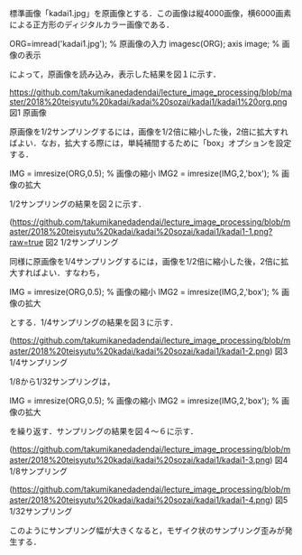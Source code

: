 標準画像「kadai1.jpg」を原画像とする．この画像は縦4000画像，横6000画素による正方形のディジタルカラー画像である．

ORG=imread('kadai1.jpg'); % 原画像の入力
imagesc(ORG); axis image; % 画像の表示

によって，原画像を読み込み，表示した結果を図１に示す．


https://github.com/takumikanedadendai/lecture_image_processing/blob/master/2018%20teisyutu%20kadai/kadai%20sozai/kadai1/kadai1%20org.png
図1 原画像

原画像を1/2サンプリングするには，画像を1/2倍に縮小した後，2倍に拡大すればよい．なお，拡大する際には，単純補間するために「box」オプションを設定する．

IMG = imresize(ORG,0.5); % 画像の縮小
IMG2 = imresize(IMG,2,'box'); % 画像の拡大

1/2サンプリングの結果を図２に示す．


(https://github.com/takumikanedadendai/lecture_image_processing/blob/master/2018%20teisyutu%20kadai/kadai%20sozai/kadai1/kadai1-1.png?raw=true
図2 1/2サンプリング

同様に原画像を1/4サンプリングするには，画像を1/2倍に縮小した後，2倍に拡大すればよい．すなわち，

IMG = imresize(ORG,0.5); % 画像の縮小
IMG2 = imresize(IMG,2,'box'); % 画像の拡大

とする．1/4サンプリングの結果を図３に示す．


(https://github.com/takumikanedadendai/lecture_image_processing/blob/master/2018%20teisyutu%20kadai/kadai%20sozai/kadai1/kadai1-2.png)
図3 1/4サンプリング

1/8から1/32サンプリングは，

IMG = imresize(ORG,0.5); % 画像の縮小
IMG2 = imresize(IMG,2,'box'); % 画像の拡大

を繰り返す．サンプリングの結果を図４〜６に示す．


(https://github.com/takumikanedadendai/lecture_image_processing/blob/master/2018%20teisyutu%20kadai/kadai%20sozai/kadai1/kadai1-3.png)
図4 1/8サンプリング


(https://github.com/takumikanedadendai/lecture_image_processing/blob/master/2018%20teisyutu%20kadai/kadai%20sozai/kadai1/kadai1-4.png)
図5 1/32サンプリング

このようにサンプリング幅が大きくなると，モザイク状のサンプリング歪みが発生する．


